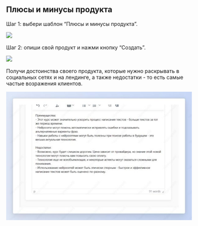 ﻿ ## Плюсы и минусы продукта

Шаг 1: выбери шаблон “Плюсы и минусы продукта”.

![](../_media/Aspose.Words.b3890fd8-f8e5-4425-8ccc-acae17986637.072.png)

Шаг 2: опиши свой продукт и нажми кнопку “Создать”.

![](../_media/Aspose.Words.b3890fd8-f8e5-4425-8ccc-acae17986637.073.png)

Получи достоинства своего продукта, которые нужно раскрывать в социальных сетях и на лендинге, а также недостатки - то есть самые частые возражения клиентов.

![](../_media/Aspose.Words.b3890fd8-f8e5-4425-8ccc-acae17986637.074.jpeg)
